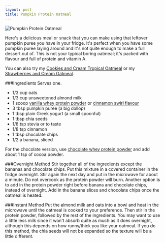 ```yaml
---
layout: post
title: Pumpkin Protein Oatmeal   
---
```


![Pumpkin Protein Oatmeal](/images/pumpkin_protein_oatmeal.jpg)

Here's a delicious meal or snack that you can make using that leftover pumpkin puree you have in your fridge. It's perfect when you have some pumpkin puree laying around and it's not quite enough to make a full dessert out of. This is not your typical boring oatmeal; it's packed with flavour and full of protein and vitamin A.

You can also try my [Cookies and Cream Tropical Oatmeal](http://teri-lynn.ca/2014/08/23/cookies-and-cream-tropical-oatmeal/) or my [Strawberries and Cream Oatmeal](http://teri-lynn.ca/2014/09/15/strawberries-and-cream-oatmeal/).

###Ingredients
Serves one.

- 1/3 cup oats
- 1/3 cup unsweetened almond milk
- 1 scoop [vanilla whey protein powder](http://halfwhey.com/) or [cinnamon swirl flavour](http://halfwhey.com/products/205)
- 3 tbsp pumpkin puree (a big dollop) 
- 1 tbsp plain Greek yogurt (a small spoonful) 
- 1 tbsp chia seeds
- 1/8 tsp stevia or to taste
- 1/8 tsp cinnamon 
- 1 tbsp chocolate chips
- 1/2 a banana, sliced

For the chocolate version, use [chocolate whey protein powder](http://halfwhey.com/) and add about 1 tsp of cocoa powder. 

###Overnight Method 
Stir together all of the ingredients except the bananas and chocolate chips. Put this mixture in a covered container in the fridge overnight. Stir again the next day and put in the microwave for about a minute. Do not overcook as the protein powder will burn. Another option is to add in the protein powder right before banana and chocolate chips, instead of overnight. Add in the banana slices and chocolate chips once the oatmeal is heated. 

###Instant Method
Put the almond milk and oats into a bowl and heat in the microwave until the oatmeal is cooked to your preference. Then stir in the protein powder, followed by the rest of the ingredients. You may want to use a little less milk since it won't absorb quite as much as it does overnight, although this depends on how runny/thick you like your oatmeal.  If you do this method, the chia seeds will not be expanded so the texture will be a little different.  



  
